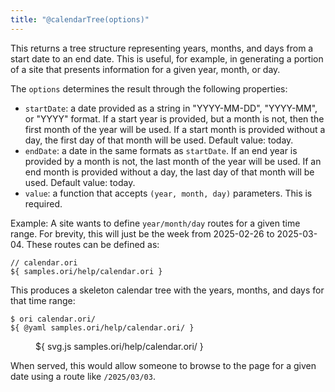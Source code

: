 ```yaml
---
title: "@calendarTree(options)"
---
```


This returns a tree structure representing years, months, and days from a start date to an end date. This is useful, for example, in generating a portion of a site that presents information for a given year, month, or day.

The `options` determines the result through the following properties:

- `startDate`: a date provided as a string in "YYYY-MM-DD", "YYYY-MM", or "YYYY" format. If a start year is provided, but a month is not, then the first month of the year will be used. If a start month is provided without a day, the first day of that month will be used. Default value: today.
- `endDate`: a date in the same formats as `startDate`. If an end year is provided by a month is not, the last month of the year will be used. If an end month is provided without a day, the last day of that month will be used. Default value: today.
- `value`: a function that accepts `(year, month, day)` parameters. This is required.

Example: A site wants to define `year/month/day` routes for a given time range. For brevity, this will just be the week from 2025-02-26 to 2025-03-04. These routes can be defined as:

```ori
// calendar.ori
${ samples.ori/help/calendar.ori }
```

This produces a skeleton calendar tree with the years, months, and days for that time range:

```console
$ ori calendar.ori/
${ @yaml samples.ori/help/calendar.ori/ }
```

<figure>
${ svg.js samples.ori/help/calendar.ori/ }
</figure>

When served, this would allow someone to browse to the page for a given date using a route like `/2025/03/03`.
